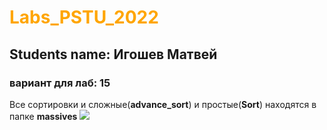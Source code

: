 # <span style="color:orange">Labs_PSTU_2022</span>
 
## Students name: Игошев Матвей
### вариант для лаб: **15**  
Все сортировки и сложные(**advance_sort**) и простые(**Sort**) находятся в папке **massives**
<img src= "https://kartinkof.club/uploads/posts/2022-03/1648314508_7-kartinkof-club-p-mem-pokazivaet-paltsem-7.jpg">